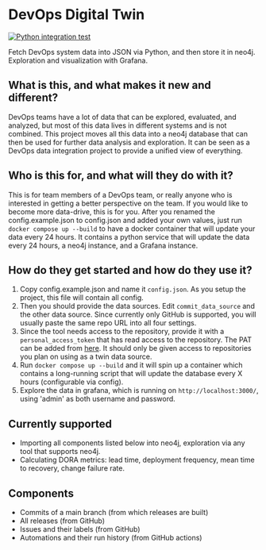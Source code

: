 # DevOps Digital Twin

[![Python integration test](https://github.com/jangruenwaldt/devops-digital-twin/actions/workflows/ci.yaml/badge.svg)](https://github.com/jangruenwaldt/devops-digital-twin/actions/workflows/ci.yaml)

Fetch DevOps system data into JSON via Python, and then store it in neo4j. Exploration and visualization with Grafana.

## What is this, and what makes it new and different?

DevOps teams have a lot of data that can be explored, evaluated, and analyzed, but most of this data lives in different
systems and is not combined. This project moves all this data into a neo4j database that can then be used for
further data analysis and exploration. It can be seen as a DevOps data integration project to provide a unified view of
everything.

## Who is this for, and what will they do with it?

This is for team members of a DevOps team, or really anyone who is interested in getting a better perspective on the
team. If you would like to become more data-drive, this is for you. After you renamed the config.example.json to 
config.json and added your own values, just run `docker compose up --build` to have a docker container that will
update your data every 24 hours. It contains a python service that will update the data every 24 hours, a neo4j instance,
and a Grafana instance.

## How do they get started and how do they use it?

1. Copy config.example.json and name it `config.json`. As you setup the project, this file will contain all config.
2. Then you should provide the data sources. Edit `commit_data_source` and the other data source. Since currently only
   GitHub is supported, you will usually paste the same repo URL into all four settings.
3. Since the tool needs access to the repository, provide it with a `personal_access_token` that has read access to the
   repository. The PAT can be added from [here](https://github.com/settings/tokens). It should only be given access to
   repositories you plan on using as a twin data source. 
4. Run `docker compose up --build` and it will spin up a container which contains a long-running script that will update
   the database every X hours (configurable via config).
5. Explore the data in grafana, which is running on `http://localhost:3000/`, using 'admin' as both username and
   password.

## Currently supported

- Importing all components listed below into neo4j, exploration via any tool that supports neo4j.
- Calculating DORA metrics: lead time, deployment frequency, mean time to recovery, change failure rate.

## Components

- Commits of a main branch (from which releases are built)
- All releases (from GitHub)
- Issues and their labels (from GitHub)
- Automations and their run history (from GitHub actions)
